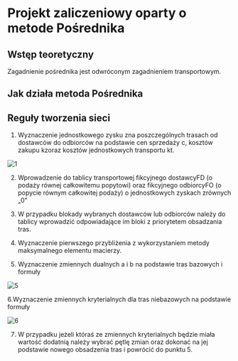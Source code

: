 # Projekt zaliczeniowy oparty o metode Pośrednika


## Wstęp teoretyczny

Zagadnienie pośrednika jest odwróconym zagadnieniem transportowym.


## Jak działa metoda Pośrednika


## Reguły tworzenia sieci

1. Wyznaczenie jednostkowego zysku zna poszczególnych trasach od dostawców do odbiorców na podstawie cen sprzedaży c, kosztów zakupu kzoraz kosztów jednostkowych transportu kt.

![1](https://user-images.githubusercontent.com/72975469/167386734-a019d276-81b8-4145-8396-d8a1689e7881.png)

      
2. Wprowadzenie do tablicy transportowej fikcyjnego dostawcyFD (o podaży równej całkowitemu popytowi) oraz fikcyjnego odbiorcyFO (o popycie równym całkowitej podaży) o jednostkowych zyskach zrównych „0”
3. W przypadku blokady wybranych dostawców lub odbiorców należy do tablicy wprowadzić odpowiadające im bloki z priorytetem obsadzania tras.
4. Wyznaczenie pierwszego przybliżenia z wykorzystaniem metody maksymalnego elementu macierzy.

5. Wyznaczenie zmiennych dualnych a i b na podstawie tras bazowych i formuły

![5](https://user-images.githubusercontent.com/72975469/167386720-334e46f6-c95f-4ba6-ac5c-331451b7a252.png)
       
6.Wyznaczenie zmiennych kryterialnych dla tras niebazowych na podstawie formuły

![6](https://user-images.githubusercontent.com/72975469/167386709-f901ac29-fa62-4ec7-87e7-83aa36d1a78e.png)

7. W przypadku jeżeli któraś ze zmiennych kryterialnych będzie miała wartość dodatnią należy wybrać pętlę zmian oraz dokonać na jej podstawie nowego obsadzenia tras i powrócić do punktu 5.



